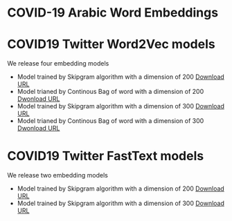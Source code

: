 # COVID-19 Arabic Word Embeddings
# COVID19 Twitter Word2Vec models  
We release four embedding models 
- Model trained by Skipgram algorithm with a dimension of 200 [Download URL](https://drive.google.com/file/d/1Ds5Bl0jCkHbmOKckuW3uFvnncav_0uO_/view?usp=sharing)
- Model trianed by Continous Bag of word with a dimension of 200 [Dwonload URL](https://drive.google.com/file/d/1ybI-WCNH-W17_v9X2oUAjIQNO8IOCapm/view?usp=sharing)
- Model trained by Skipgram algorithm with a dimension of 300 [Download URL](https://drive.google.com/file/d/1Ds5Bl0jCkHbmOKckuW3uFvnncav_0uO_/view?usp=sharing)
- Model trianed by Continous Bag of word with a dimension of 300 [Dwonload URL](https://drive.google.com/file/d/1VYeLsFhecETzQQGMaIVMG2aXBIZA9yVf/view?usp=sharing)
# COVID19 Twitter FastText models  
We release two embedding models 
- Model trained by Skipgram algorithm with a dimension of 200 [Download URL](https://drive.google.com/file/d/1XpJotgk7Y6XX6wIuHTUNM0hC7qmeg8xC/view?usp=sharing)
- Model trained by Skipgram algorithm with a dimension of 300 [Download URL](https://drive.google.com/file/d/1XgFTZp-Abv5-Op9cNLO25eJSuQO2nHer/view?usp=sharing)
